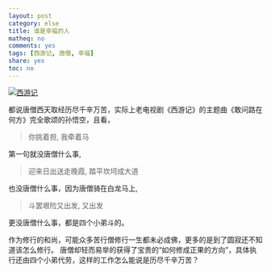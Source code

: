 ```yaml
---
layout: post
category: else
title: 谁是幸福的人
matheq: no
comments: yes
tags: [西游记, 唐僧, 幸福]
share: yes
toc: no
---
```

<a class="fancybox" rel="gallery1" href="http://ww4.sinaimg.cn/large/61dccbaajw1eyggeeiyzyj20gy0fq75i.jpg" title="西游记"><img src="http://ww4.sinaimg.cn/large/61dccbaajw1eyggeeiyzyj20gy0fq75i.jpg" alt="西游记" /></a>

都说唐僧西天取经历尽千辛万苦，实际上老电视剧《西游记》的主题曲《敢问路在何方》完全歌颂的孙悟空，且看，

> 你挑着担, 我牵着马

第一句就没唐僧什么事,

> 迎来日出送走晚霞, 踏平坎坷成大道

也没唐僧什么事，因为唐僧骑在白龙马上,

> 斗罢艰险又出发, 又出发

更没唐僧什么事，都是四个小弟斗的。

作为修行的和尚，可能众多苦行僧修行一生都未必成佛，更多的是到了圆寂还不知道该怎么修行。
唐僧却轻而易举的获得了宝贵的“如何修成正果的方向”，具体执行还由四个小弟代劳，这样的工作怎么能说是历尽千辛万苦？

